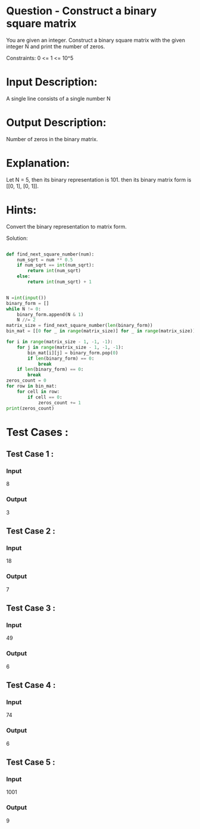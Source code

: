 # Question - Construct a binary square matrix
You are given an integer. Construct a binary square matrix with the given integer N and print the number of zeros.

Constraints:
0 <= 1 <= 10^5

# Input Description:
A single line consists of a single number N

# Output Description:
Number of zeros in the binary matrix.

# Explanation:
Let N = 5, then its binary representation is 101.
then its binary matrix form is 
[[0, 1],
 [0, 1]].


# Hints:
Convert the binary representation to matrix form.

Solution:

```python

def find_next_square_number(num):
    num_sqrt = num ** 0.5
    if num_sqrt == int(num_sqrt):
        return int(num_sqrt)
    else:
        return int(num_sqrt) + 1


N =int(input())
binary_form = []
while N != 0:
    binary_form.append(N & 1)
    N //= 2
matrix_size = find_next_square_number(len(binary_form))
bin_mat = [[0 for _ in range(matrix_size)] for _ in range(matrix_size)]

for i in range(matrix_size - 1, -1, -1):
    for j in range(matrix_size - 1, -1, -1):
        bin_mat[i][j] = binary_form.pop(0)
        if len(binary_form) == 0:
            break
    if len(binary_form) == 0:
        break
zeros_count = 0
for row in bin_mat:
    for cell in row:
        if cell == 0:
            zeros_count += 1
print(zeros_count)

```

# Test Cases :
## Test Case 1 :
### Input
8
### Output
3


## Test Case 2 :
### Input
18
### Output
7


## Test Case 3 :
### Input
49
### Output
6


## Test Case 4 :
### Input
74
### Output
6


## Test Case 5 :
### Input
1001
### Output
9

